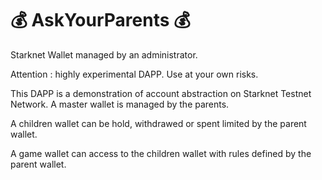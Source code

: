 
# 💰 AskYourParents 💰

Starknet Wallet managed by an administrator. 
 

Attention : highly experimental DAPP. Use at your own risks.

This DAPP is a demonstration of account abstraction on Starknet Testnet Network.
A master wallet is managed by the parents.

A children wallet can be hold, withdrawed or spent limited by the parent wallet.

A game wallet can access to the children wallet with rules defined by the parent wallet.



